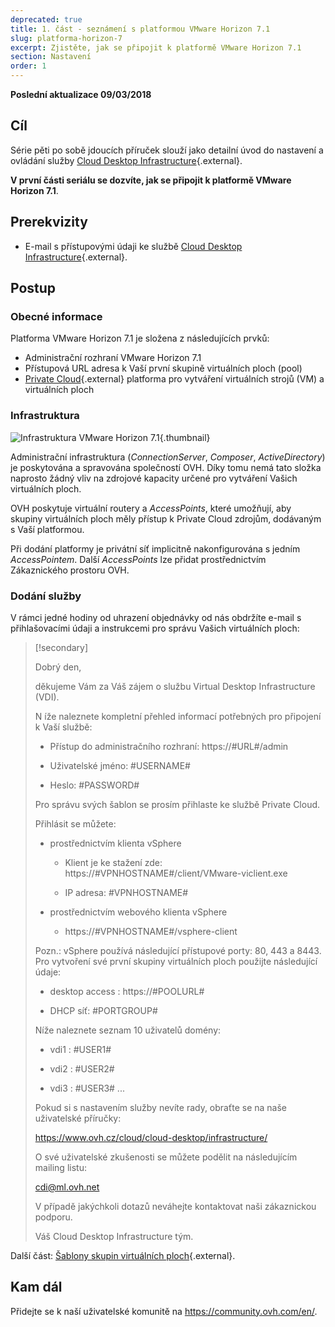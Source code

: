 ```yaml
---
deprecated: true
title: 1. část - seznámení s platformou VMware Horizon 7.1
slug: platforma-horizon-7
excerpt: Zjistěte, jak se připojit k platformě VMware Horizon 7.1
section: Nastavení
order: 1
---
```


**Poslední aktualizace 09/03/2018**

## Cíl

Série pěti po sobě jdoucích příruček slouží jako detailní úvod do nastavení a ovládání  služby [Cloud Desktop Infrastructure](https://www.ovh.cz/cloud/cloud-desktop/infrastructure/){.external}.

**V první části seriálu se dozvíte, jak se připojit k platformě VMware Horizon 7.1**.

## Prerekvizity

- E-mail s přístupovými údaji ke službě [Cloud Desktop Infrastructure](https://www.ovh.cz/cloud/cloud-desktop/infrastructure/){.external}.

## Postup

### Obecné informace

Platforma VMware Horizon 7.1 je složena z následujících prvků:

- Administrační rozhraní VMware Horizon 7.1
- Přístupová URL adresa k Vaší první skupině virtuálních ploch (pool)
- [Private Cloud](https://www.ovh.cz/private-cloud/){.external} platforma pro vytváření virtuálních strojů (VM) a virtuálních ploch


### Infrastruktura

![Infrastruktura VMware Horizon 7.1](images/1200.png){.thumbnail}

Administrační infrastruktura (*ConnectionServer*, *Composer*, *ActiveDirectory*) je poskytována a spravována společností OVH. Díky tomu nemá tato složka naprosto žádný vliv na zdrojové kapacity určené pro vytváření Vašich virtuálních ploch.

OVH poskytuje virtuální routery a *AccessPoints*, které umožňují, aby skupiny virtuálních ploch měly přístup k Private Cloud zdrojům, dodávaným s Vaší platformou.

Při dodání platformy je privátní síť implicitně nakonfigurována s jedním *AccessPointem*. Další *AccessPoints* lze přidat prostřednictvím Zákaznického prostoru OVH.


### Dodání služby

V rámci jedné hodiny od uhrazení objednávky od nás obdržíte e-mail s přihlašovacími údaji a instrukcemi pro správu Vašich virtuálních ploch:  

> [!secondary]
>
> Dobrý den,
>
> děkujeme Vám za Váš zájem o službu Virtual Desktop Infrastructure (VDI).
>
> 
> N íže naleznete kompletní přehled informací potřebných pro připojení k Vaší službě:
>
> 
> * Přístup do administračního rozhraní: https://#URL#/admin
> 
> * Uživatelské jméno: #USERNAME#
> 
> * Heslo: #PASSWORD#
> 
> 
> Pro správu svých šablon se prosím přihlaste ke službě Private Cloud.
>
> Přihlásit se můžete:
> 
> - prostřednictvím klienta vSphere
> 
>   * Klient je ke stažení zde: https://#VPNHOSTNAME#/client/VMware-viclient.exe
> 
>   * IP adresa: #VPNHOSTNAME#
>
> 
> - prostřednictvím webového klienta vSphere
> 
>   *  https://#VPNHOSTNAME#/vsphere-client
>
> Pozn.: vSphere používá následující přístupové porty: 80, 443 a 8443. Pro vytvoření své první skupiny virtuálních ploch použijte následující údaje:
>
> 
> * desktop access : https://#POOLURL#
> 
> * DHCP síť: #PORTGROUP#
>
> 
> Níže naleznete seznam 10 uživatelů domény:
> 
> * vdi1 : #USER1#
> 
> * vdi2 : #USER2#
> 
> * vdi3 : #USER3#
> ...
>
> 
> Pokud si s nastavením služby nevíte rady, obraťte se na naše uživatelské příručky:
> 
>  
> https://www.ovh.cz/cloud/cloud-desktop/infrastructure/
>
> 
> O své uživatelské zkušenosti se můžete podělit na následujícím mailing listu:
>
> 
> cdi@ml.ovh.net
> 
>  
> V případě jakýchkoli dotazů neváhejte kontaktovat naši zákaznickou podporu.
> 
> Váš Cloud Desktop Infrastructure tým.
> 


Další část: [Šablony skupin virtuálních ploch](https://docs.ovh.com/fr/cloud-desktop-infrastructure/create-pool/){.external}.


## Kam dál

Přidejte se k naší uživatelské komunitě na <https://community.ovh.com/en/>.